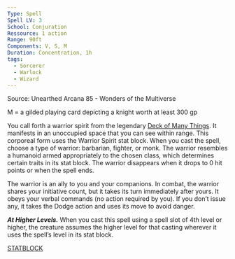 ```yaml
---
Type: Spell
Spell LV: 3
School: Conjuration
Ressource: 1 action
Range: 90ft
Components: V, S, M
Duration: Concentration, 1h
tags:
  - Sorcerer
  - Warlock
  - Wizard
---
```

Source: Unearthed Arcana 85 - Wonders of the Multiverse

M = a gilded playing card depicting a knight worth at least 300 gp

You call forth a warrior spirit from the legendary [Deck of Many Things](http://dnd5e.wikidot.com/wondrous-items:deck-of-many-things). It manifests in an unoccupied space that you can see within range. This corporeal form uses the Warrior Spirit stat block. When you cast the spell, choose a type of warrior: barbarian, fighter, or monk. The warrior resembles a humanoid armed appropriately to the chosen class, which determines certain traits in its stat block. The warrior disappears when it drops to 0 hit points or when the spell ends.

The warrior is an ally to you and your companions. In combat, the warrior shares your initiative count, but it takes its turn immediately after yours. It obeys your verbal commands (no action required by you). If you don’t issue any, it takes the Dodge action and uses its move to avoid danger.

**_At Higher Levels._** When you cast this spell using a spell slot of 4th level or higher, the creature assumes the higher level for that casting wherever it uses the spell’s level in its stat block.

[STATBLOCK](http://dnd5e.wikidot.com/spell:summon-warrior-spirit)